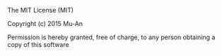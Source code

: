 The MIT License (MIT)

Copyright (c) 2015 Mu-An

Permission is hereby granted, free of charge, to any person obtaining a copy
of this software 